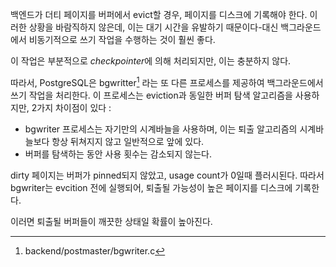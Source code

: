 
백엔드가 더티 페이지를 버퍼에서 evict할 경우, 페이지를 디스크에 기록해야 한다. 이러한 상황을 바람직하지 않은데, 이는 대기 시간을 유발하기 때문이다-대신 백그라운드에서 비동기적으로 쓰기 작업을 수행하는 것이 훨씬 좋다.

이 작업은 부분적으로 *checkpointer*에 의해 처리되지만, 이는 충분하지 않다.

따라서, PostgreSQL은 bgwritter[^1] 라는 또 다른 프로세스를 제공하여 백그라운드에서 쓰기 작업을 처리한다. 이 프로세스는 eviction과 동일한 버퍼 탐색 알고리즘을 사용하지만, 2가지 차이점이 있다 :

- bgwriter 프로세스는 자기만의 시계바늘을 사용하며, 이는 퇴출 알고리즘의 시계바늘보다 항상 뒤쳐지지 않고 일반적으로 앞에 있다.
- 버퍼를 탐색하는 동안 사용 횟수는 감소되지 않는다.

dirty 페이지는 버퍼가 pinned되지 않았고, usage count가 0일때 플러시된다.
따라서 bgwriter는 evcition 전에 실행되어, 퇴출될 가능성이 높은 페이지를 디스크에 기록한다.

이러면 퇴출될 버퍼들이 깨끗한 상태일 확률이 높아진다.


[^1]:backend/postmaster/bgwriter.c